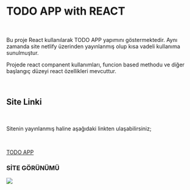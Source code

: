 <h1> TODO APP with REACT </h1>  </br>

<p> Bu proje React kullanılarak TODO APP yapımını göstermektedir. Aynı zamanda site netlify üzerinden yayınlanmış olup kısa vadeli kullanıma sunulmuştur. </br>

Projede react companent kullanımları, funcion based methodu ve diğer başlangıç düzeyi react özellikleri mevcuttur. </p> </br>

<h2> Site Linki </h2>  </br>

<p> Sitenin yayınlanmış haline aşağıdaki linkten ulaşabilirsiniz; </p>  </br>

<a href='https://superb-arithmetic-13706f.netlify.app/ '  > TODO APP </a> </br>

<h3> SİTE GÖRÜNÜMÜ </h3>

![](../to%20do%20app/public/assets/todo-app-screen.gif) </br> </br>
